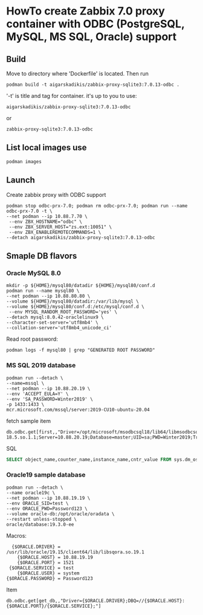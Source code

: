 # HowTo create Zabbix 7.0 proxy container with ODBC (PostgreSQL, MySQL, MS SQL, Oracle) support

## Build

Move to directory where 'Dockerfile' is located. Then run
```
podman build -t aigarskadikis/zabbix-proxy-sqlite3:7.0.13-odbc .
```

'-t' is title and tag for container. it's up to you to use:
```
aigarskadikis/zabbix-proxy-sqlite3:7.0.13-odbc
```
or
```
zabbix-proxy-sqlite3:7.0.13-odbc
```

## List local images use
```
podman images
```

## Launch

Create zabbix proxy with ODBC support
```
podman stop odbc-prx-7.0; podman rm odbc-prx-7.0; podman run --name odbc-prx-7.0 -t \
--net podman --ip 10.88.7.70 \
 --env ZBX_HOSTNAME="odbc" \
 --env ZBX_SERVER_HOST="zs.ext:10051" \
 --env ZBX_ENABLEREMOTECOMMANDS=1 \
--detach aigarskadikis/zabbix-proxy-sqlite3:7.0.13-odbc
```

## Smaple DB flavors

### Oracle MySQL 8.0
```
mkdir -p ${HOME}/mysql80/datadir ${HOME}/mysql80/conf.d
podman run --name mysql80 \
--net podman --ip 10.88.80.80 \
--volume ${HOME}/mysql80/datadir:/var/lib/mysql \
--volume ${HOME}/mysql80/conf.d:/etc/mysql/conf.d \
 --env MYSQL_RANDOM_ROOT_PASSWORD='yes' \
--detach mysql:8.0.42-oraclelinux9 \
--character-set-server='utf8mb4' \
--collation-server='utf8mb4_unicode_ci'
```

Read root password:
```
podman logs -f mysql80 | grep "GENERATED ROOT PASSWORD"
```



### MS SQL 2019 database
```
podman run --detach \
--name=mssql \
--net podman --ip 10.88.20.19 \
--env 'ACCEPT_EULA=Y' \
--env 'SA_PASSWORD=Winter2019' \
-p 1433:1433 \
mcr.microsoft.com/mssql/server:2019-CU10-ubuntu-20.04
```

fetch sample item
```
db.odbc.get[first,,"Driver=/opt/microsoft/msodbcsql18/lib64/libmsodbcsql-18.5.so.1.1;Server=10.88.20.19;Database=master;UID=sa;PWD=Winter2019;TrustServerCertificate=Yes;"]
```

SQL
```sql
SELECT object_name,counter_name,instance_name,cntr_value FROM sys.dm_os_performance_counters
```

### Oracle19 sample database
```
podman run --detach \
--name oracle19c \
--net podman --ip 10.88.19.19 \
--env ORACLE_SID=test \
--env ORACLE_PWD=Password123 \
--volume oracle-db:/opt/oracle/oradata \
--restart unless-stopped \
oracle/database:19.3.0-ee
```

Macros:
```
  {$ORACLE.DRIVER} = /usr/lib/oracle/19.15/client64/lib/libsqora.so.19.1 
    {$ORACLE.HOST} = 10.88.19.19
    {$ORACLE.PORT} = 1521
 {$ORACLE.SERVICE} = test
    {$ORACLE.USER} = system
{$ORACLE.PASSWORD} = Password123
```


Item
```
db.odbc.get[get_db,,"Driver={$ORACLE.DRIVER};DBQ=//{$ORACLE.HOST}:{$ORACLE.PORT}/{$ORACLE.SERVICE};"]
```


